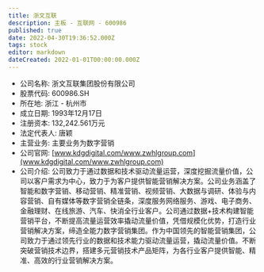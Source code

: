 ```yaml
---
title: 浙文互联
description: 主板 - 互联网 - 600986
published: true
date: 2022-04-30T19:36:52.000Z
tags: stock
editor: markdown
dateCreated: 2022-01-01T00:00:00.000Z
---
```


- 公司名称: 浙文互联集团股份有限公司
- 股票代码: 600986.SH
- 所在地: 浙江 - 杭州市
- 成立日期: 1993年12月17日
- 注册资本: 132,242.561万元
- 法定代表人: 唐颖
- 主营业务: 主要业务为数字营销
- 公司官网: [www.kdgdigital.com/www.zwhlgroup.com](www.kdgdigital.com/www.zwhlgroup.com)
- 公司介绍: 公司致力于通过数据和技术驱动流量运营，深度挖掘流量价值，公司以客户需求为中心，致力于为客户提供智能营销解决方案。公司业务涵盖了智能和数字营销、移动营销、精准营销、视频营销、大数据与调研、体验与内容营销、自有媒体等数字营销全链条，深度服务网络服务、游戏、电子商务、金融理财、在线旅游、汽车、快消全行业客户。公司通过数据+技术构建智能营销平台，不断提高流量运营效率撬动流量价值，凭借规模化优势，打造行业营销解决方案，缔造全能力数字营销集团。作为中国领先的智能营销集团，公司致力于通过领先行业的数据和技术能力驱动流量运营，撬动流量价值。不断突破营销技术边界，搭建多元营销技术产品矩阵，为各行业客户提供智能、精准、高效的行业营销解决方案。


